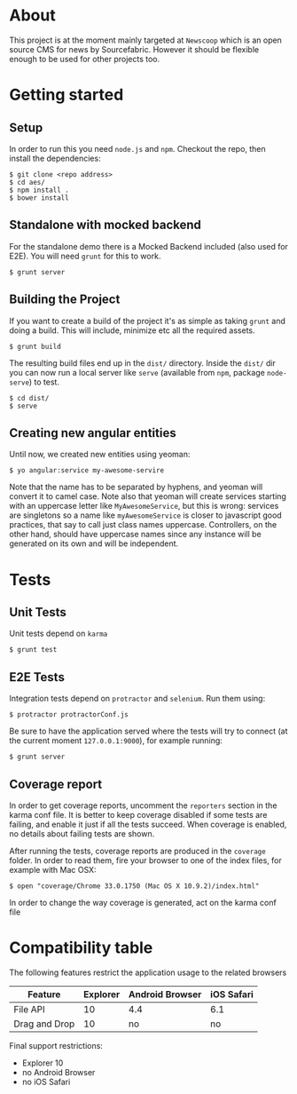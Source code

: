 # About
This project is at the moment mainly targeted at `Newscoop` which is an open source CMS for news by Sourcefabric. However it should be flexible enough to be used for other projects too.

# Getting started
## Setup
In order to run this you need `node.js` and `npm`. Checkout the repo,
then install the dependencies:

    $ git clone <repo address>
    $ cd aes/
    $ npm install .
    $ bower install

## Standalone with mocked backend
For the standalone demo there is a Mocked Backend included (also used for E2E). You will need `grunt` for this to work.

	$ grunt server
	

## Building the Project
If you want to create a build of the project it's as simple as taking `grunt` and doing a build. This will include, minimize etc all the required assets.

	$ grunt build
	
The resulting build files end up in the `dist/` directory.
Inside the `dist/` dir you can now run a local server like `serve` (available from `npm`, package `node-serve`) to test.

	$ cd dist/
	$ serve

## Creating new angular entities

Until now, we created new entities using yeoman:

    $ yo angular:service my-awesome-servire

Note that the name has to be separated by hyphens, and yeoman will
convert it to camel case. Note also that yeoman will create services
starting with an uppercase letter like `MyAwesomeService`, but this is
wrong: services are singletons so a name like `myAwesomeService` is
closer to javascript good practices, that say to call just class names
uppercase. Controllers, on the other hand, should have uppercase names
since any instance will be generated on its own and will be
independent.

# Tests
## Unit Tests

Unit tests depend on `karma`

	$ grunt test

## E2E Tests

Integration tests depend on `protractor` and `selenium`. Run them using:

    $ protractor protractorConf.js

Be sure to have the application served where the tests will try to
connect (at the current moment `127.0.0.1:9000`), for example running:

    $ grunt server

## Coverage report

In order to get coverage reports, uncomment the `reporters` section in
the karma conf file. It is better to keep coverage disabled if some
tests are failing, and enable it just if all the tests succeed. When
coverage is enabled, no details about failing tests are shown.

After running the tests, coverage reports are produced in the
`coverage` folder. In order to read them, fire your browser to one of
the index files, for example with Mac OSX:

    $ open "coverage/Chrome 33.0.1750 (Mac OS X 10.9.2)/index.html"

In order to change the way coverage is generated, act on the karma
conf file

# Compatibility table

The following features restrict the application usage to the related
browsers

Feature       | Explorer | Android Browser | iOS Safari |
---           | ---      | ---             | ---        |
File API      | 10       | 4.4             | 6.1        |
Drag and Drop | 10       | no              | no         |

Final support restrictions:
- Explorer 10
- no Android Browser
- no iOS Safari
